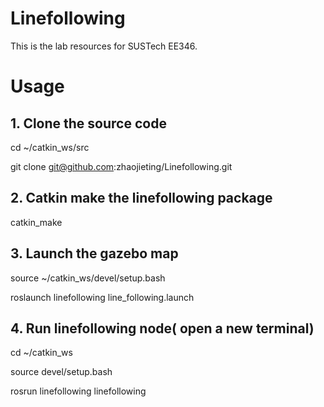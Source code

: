 # Linefollowing
This is the lab resources for SUSTech EE346.

# Usage

## 1. Clone the source code
  cd ~/catkin_ws/src
  
  git clone git@github.com:zhaojieting/Linefollowing.git
  
## 2. Catkin make the linefollowing package
  catkin_make

## 3. Launch the gazebo map
   source ~/catkin_ws/devel/setup.bash
   
   roslaunch linefollowing line_following.launch 
## 4. Run linefollowing node( open a new terminal)
   
   cd ~/catkin_ws  
   
   source devel/setup.bash
   
   rosrun linefollowing linefollowing
